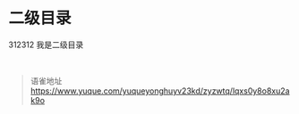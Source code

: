 # 二级目录
312312 我是二级目录

<br>
  
> 语雀地址 https://www.yuque.com/yuqueyonghuyv23kd/zyzwtq/lqxs0y8o8xu2ak9o